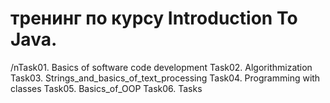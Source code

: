 # тренинг по курсу Introduction To Java.
/nTask01. Basics of software code development
Task02. Algorithmization
Task03. Strings_and_basics_of_text_processing
Task04. Programming with classes
Task05. Basics_of_OOP
Task06. Tasks
